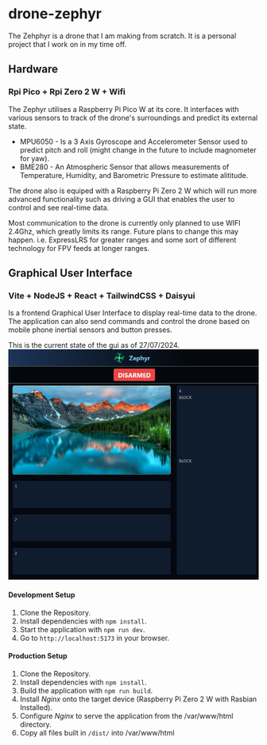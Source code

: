 # drone-zephyr
The Zehphyr is a drone that I am making from scratch. It is a personal project that I work on in my time off.

## Hardware
### Rpi Pico + Rpi Zero 2 W + Wifi
The Zephyr utilises a Raspberry Pi Pico W at its core. It interfaces with various sensors to track of the drone's surroundings and predict its external state.
* MPU6050 - Is a 3 Axis Gyroscope and Accelerometer Sensor used to predict pitch and roll (might change in the future to include magnometer for yaw).
* BME280 - An Atmospheric Sensor that allows measurements of Temperature, Humidity, and Barometric Pressure to estimate alititude.

The drone also is equiped with a Raspberry Pi Zero 2 W which will run more advanced functionality such as driving a GUI that enables the user to control and see real-time data.

Most communication to the drone is currently only planned to use WIFI 2.4Ghz, which greatly limits its range. Future plans to change this may happen. i.e. ExpressLRS for greater ranges and some sort of different technology for FPV feeds at longer ranges.

## Graphical User Interface
### Vite + NodeJS + React + TailwindCSS + Daisyui
Is a frontend Graphical User Interface to display real-time data to the drone. The application can also send commands and control the drone based on mobile phone inertial sensors and button presses.

This is the current state of the gui as of 27/07/2024.
![Photo of GUI](https://github.com/KevinLu9/drone-zephyr/blob/images/gui-27-07-2024.JPG)

#### Development Setup
1. Clone the Repository.
2. Install dependencies with `npm install`.
3. Start the application with `npm run dev`.
4. Go to `http://localhost:5173` in your browser.

#### Production Setup
1. Clone the Repository.
2. Install dependencies with `npm install`.
3. Build the application with `npm run build`.
4. Install *Nginx* onto the target device (Raspberry Pi Zero 2 W with Rasbian Installed).
5. Configure *Nginx* to serve the application from the /var/www/html directory.
6. Copy all files built in `/dist/` into /var/www/html